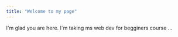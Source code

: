 ```yaml
---
title: "Welcome to my page"
---
```


I'm glad you are here. I´m taking ms web dev for begginers course ...

